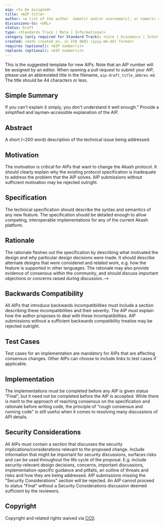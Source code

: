 ```yaml
---
aip: <to be assigned>
title: <AIP title>
author: <a list of the author  name(s) and/or username(s), or name(s) and email(s), e.g. (use with the parentheses or triangular brackets): FirstName LastName (@GitHubUsername), FirstName LastName <foo@bar.com>, FirstName (@GitHubUsername) and GitHubUsername (@GitHubUsername)>
discussions-to: <URL>
status: Draft
type: <Standards Track | Meta | Informational>
category (only required for Standard Track): <Core | Economics | Interface>
created: <date created on, in ISO 8601 (yyyy-mm-dd) format>
requires (optional): <AIP number(s)>
replaces (optional): <AIP number(s)>
---
```


<!-- You can leave these HTML comments in your merged EIP and delete the visible duplicate text guides, they will not appear and may be helpful to refer to if you edit it again. This is the suggested template for new AIPs. Note that an AIP number will be assigned by an editor. When opening a pull request to submit your AIP, please use an abbreviated title in the filename, `aip-draft_title_abbrev.md`.  The title should be 44 characters or less.-->
This is the suggested template for new AIPs. Note that an AIP number will be assigned by an editor. When opening a pull request to submit your AIP, please use an abbreviated title in the filename, `aip-draft_title_abbrev.md`.  The title should be 44 characters or less.

## Simple Summary
<!-- If you can't explain it simply, you don't understand it well enough." Provide a simplified and layman-accessible explanation of the AIP. -->
If you can't explain it simply, you don't understand it well enough." Provide a simplified and layman-accessible explanation of the AIP.

## Abstract
<!--A short (~200 word) description of the technical issue being addressed.-->
A short (~200 word) description of the technical issue being addressed.

## Motivation
<!--The motivation is critical for AIPs that want to change the Akash protocol. It should clearly explain why the existing protocol specification is inadequate to address the problem that the AIP solves. AIP submissions without sufficient motivation may be rejected outright.-->
The motivation is critical for AIPs that want to change the Akash protocol. It should clearly explain why the existing protocol specification is inadequate to address the problem that the AIP solves. AIP submissions without sufficient motivation may be rejected outright.

## Specification
<!--The technical specification should describe the syntax and semantics of any new feature. The specification should be detailed enough to allow competing, interoperable implementations for any of the current Akash platform -->
The technical specification should describe the syntax and semantics of any new feature. The specification should be detailed enough to allow competing, interoperable implementations for any of the current Akash platform.

## Rationale
<!--The rationale fleshes out the specification by describing what motivated the design and why particular design decisions were made. It should describe alternate designs that were considered and related work, e.g. how the feature is supported in other languages. The rationale may also provide evidence of consensus within the community, and should discuss important objections or concerns raised during discussion.-->
The rationale fleshes out the specification by describing what motivated the design and why particular design decisions were made. It should describe alternate designs that were considered and related work, e.g. how the feature is supported in other languages. The rationale may also provide evidence of consensus within the community, and should discuss important objections or concerns raised during discussion.-->

## Backwards Compatibility
<!--All AIPs that introduce backwards incompatibilities must include a section describing these incompatibilities and their severity. The AIP must explain how the author proposes to deal with these incompatibilities. AIP submissions without a sufficient backwards compatibility treatise may be rejected outright.-->
All AIPs that introduce backwards incompatibilities must include a section describing these incompatibilities and their severity. The AIP must explain how the author proposes to deal with these incompatibilities. AIP submissions without a sufficient backwards compatibility treatise may be rejected outright.

## Test Cases
<!--Test cases for an implementation are mandatory for AIPs that are affecting consensus changes. Other AIPs can choose to include links to test cases if applicable.-->
Test cases for an implementation are mandatory for AIPs that are affecting consensus changes. Other AIPs can choose to include links to test cases if applicable.

## Implementation
<!--The implementations must be completed before any AIP is given status "Final", but it need not be completed before the AIP is accepted. While there is merit to the approach of reaching consensus on the specification and rationale before writing code, the principle of "rough consensus and running code" is still useful when it comes to resolving many discussions of API details.-->
The implementations must be completed before any AIP is given status "Final", but it need not be completed before the AIP is accepted. While there is merit to the approach of reaching consensus on the specification and rationale before writing code, the principle of "rough consensus and running code" is still useful when it comes to resolving many discussions of API details.

## Security Considerations
<!--All AIPs must contain a section that discusses the security implications/considerations relevant to the proposed change. Include information that might be important for security discussions, surfaces risks and can be used throughout the life cycle of the proposal. E.g. include security-relevant design decisions, concerns, important discussions, implementation-specific guidance and pitfalls, an outline of threats and risks and how they are being addressed. AIP submissions missing the "Security Considerations" section will be rejected. An AIP cannot proceed to status "Final" without a Security Considerations discussion deemed sufficient by the reviewers.-->
All AIPs must contain a section that discusses the security implications/considerations relevant to the proposed change. Include information that might be important for security discussions, surfaces risks and can be used throughout the life cycle of the proposal. E.g. include security-relevant design decisions, concerns, important discussions, implementation-specific guidance and pitfalls, an outline of threats and risks and how they are being addressed. AIP submissions missing the "Security Considerations" section will be rejected. An AIP cannot proceed to status "Final" without a Security Considerations discussion deemed sufficient by the reviewers.

## Copyright
Copyright and related rights waived via [CC0](https://creativecommons.org/publicdomain/zero/1.0/).
